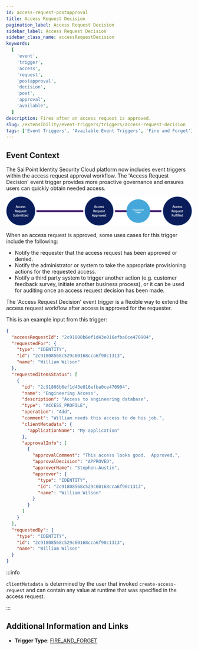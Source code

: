 ```yaml
---
id: access-request-postapproval
title: Access Request Decision
pagination_label: Access Request Decision
sidebar_label: Access Request Decision
sidebar_class_name: accessRequestDecision
keywords:
  [
    'event',
    'trigger',
    'access',
    'request',
    'postapproval',
    'decision',
    'post',
    'approval',
    'available',
  ]
description: Fires after an access request is approved.
slug: /extensibility/event-triggers/triggers/access-request-decision
tags: ['Event Triggers', 'Available Event Triggers', 'Fire and Forget']
---
```


## Event Context

The SailPoint Identity Security Cloud platform now includes event triggers within the access request approval workflow. The 'Access Request Decision' event trigger provides more proactive governance and ensures users can quickly obtain needed access.

![Flow](./img/access-request-postapproval-path.png)

When an access request is approved, some uses cases for this trigger include the following:

- Notify the requester that the access request has been approved or denied.
- Notify the administrator or system to take the appropriate provisioning actions for the requested access.
- Notify a third party system to trigger another action (e.g. customer feedback survey, initiate another business process), or it can be used for auditing once an access request decision has been made.

The 'Access Request Decision' event trigger is a flexible way to extend the access request workflow after access is approved for the requester.

This is an example input from this trigger:

```json
{
  "accessRequestId": "2c91808b6ef1d43e016efba0ce470904",
  "requestedFor": {
    "type": "IDENTITY",
    "id": "2c91808568c529c60168cca6f90c1313",
    "name": "William Wilson"
  },
  "requestedItemsStatus": [
    {
      "id": "2c91808b6ef1d43e016efba0ce470904",
      "name": "Engineering Access",
      "description": "Access to engineering database",
      "type": "ACCESS_PROFILE",
      "operation": "Add",
      "comment": "William needs this access to do his job.",
      "clientMetadata": {
        "applicationName": "My application"
      },
      "approvalInfo": [
        {
          "approvalComment": "This access looks good.  Approved.",
          "approvalDecision": "APPROVED",
          "approverName": "Stephen.Austin",
          "approver": {
            "type": "IDENTITY",
            "id": "2c91808568c529c60168cca6f90c1313",
            "name": "William Wilson"
          }
        }
      ]
    }
  ],
  "requestedBy": {
    "type": "IDENTITY",
    "id": "2c91808568c529c60168cca6f90c1313",
    "name": "William Wilson"
  }
}
```
:::info

```clientMetadata``` is determined by the user that invoked ```create-access-request``` and can contain any value at runtime that was specified in the access request.

:::

## Additional Information and Links

- **Trigger Type**: [FIRE_AND_FORGET](../trigger-types.md#fire-and-forget)
<!-- [Input schema](https://developer.sailpoint.com/apis/beta/#section/Access-Request-Post-Approval-Event-Trigger-Input) -->
